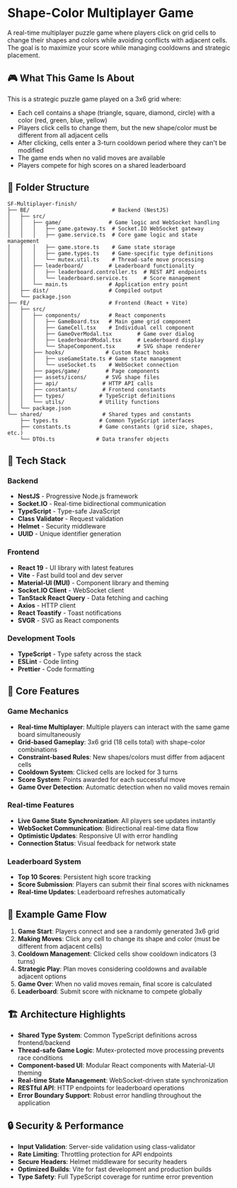 # Shape-Color Multiplayer Game

A real-time multiplayer puzzle game where players click on grid cells to change their shapes and colors while avoiding conflicts with adjacent cells. The goal is to maximize your score while managing cooldowns and strategic placement.

## 🎮 What This Game Is About

This is a strategic puzzle game played on a 3x6 grid where:
- Each cell contains a shape (triangle, square, diamond, circle) with a color (red, green, blue, yellow)
- Players click cells to change them, but the new shape/color must be different from all adjacent cells
- After clicking, cells enter a 3-turn cooldown period where they can't be modified
- The game ends when no valid moves are available
- Players compete for high scores on a shared leaderboard

## 📁 Folder Structure

```
SF-Multiplayer-finish/
├── BE/                          # Backend (NestJS)
│   ├── src/
│   │   ├── game/               # Game logic and WebSocket handling
│   │   │   ├── game.gateway.ts  # Socket.IO WebSocket gateway
│   │   │   ├── game.service.ts  # Core game logic and state management
│   │   │   ├── game.store.ts    # Game state storage
│   │   │   ├── game.types.ts    # Game-specific type definitions
│   │   │   └── mutex.util.ts    # Thread-safe move processing
│   │   ├── leaderboard/        # Leaderboard functionality
│   │   │   ├── leaderboard.controller.ts  # REST API endpoints
│   │   │   └── leaderboard.service.ts     # Score management
│   │   └── main.ts             # Application entry point
│   ├── dist/                   # Compiled output
│   └── package.json
├── FE/                         # Frontend (React + Vite)
│   ├── src/
│   │   ├── components/         # React components
│   │   │   ├── GameBoard.tsx   # Main game grid component
│   │   │   ├── GameCell.tsx    # Individual cell component
│   │   │   ├── GameOverModal.tsx        # Game over dialog
│   │   │   ├── LeaderboardModal.tsx     # Leaderboard display
│   │   │   └── ShapeComponent.tsx       # SVG shape renderer
│   │   ├── hooks/             # Custom React hooks
│   │   │   ├── useGameState.ts # Game state management
│   │   │   └── useSocket.ts    # WebSocket connection
│   │   ├── pages/game/        # Page components
│   │   ├── assets/icons/      # SVG shape files
│   │   ├── api/              # HTTP API calls
│   │   ├── constants/        # Frontend constants
│   │   ├── types/           # TypeScript definitions
│   │   └── utils/           # Utility functions
│   └── package.json
└── shared/                   # Shared types and constants
    ├── types.ts             # Common TypeScript interfaces
    ├── constants.ts         # Game constants (grid size, shapes, etc.)
    └── DTOs.ts             # Data transfer objects
```

## 🔧 Tech Stack

### Backend
- **NestJS** - Progressive Node.js framework
- **Socket.IO** - Real-time bidirectional communication
- **TypeScript** - Type-safe JavaScript
- **Class Validator** - Request validation
- **Helmet** - Security middleware
- **UUID** - Unique identifier generation

### Frontend
- **React 19** - UI library with latest features
- **Vite** - Fast build tool and dev server
- **Material-UI (MUI)** - Component library and theming
- **Socket.IO Client** - WebSocket client
- **TanStack React Query** - Data fetching and caching
- **Axios** - HTTP client
- **React Toastify** - Toast notifications
- **SVGR** - SVG as React components

### Development Tools
- **TypeScript** - Type safety across the stack
- **ESLint** - Code linting
- **Prettier** - Code formatting

## 🚀 Core Features

### Game Mechanics
- **Real-time Multiplayer**: Multiple players can interact with the same game board simultaneously
- **Grid-based Gameplay**: 3x6 grid (18 cells total) with shape-color combinations
- **Constraint-based Rules**: New shapes/colors must differ from adjacent cells
- **Cooldown System**: Clicked cells are locked for 3 turns
- **Score System**: Points awarded for each successful move
- **Game Over Detection**: Automatic detection when no valid moves remain

### Real-time Features
- **Live Game State Synchronization**: All players see updates instantly
- **WebSocket Communication**: Bidirectional real-time data flow
- **Optimistic Updates**: Responsive UI with error handling
- **Connection Status**: Visual feedback for network state

### Leaderboard System
- **Top 10 Scores**: Persistent high score tracking
- **Score Submission**: Players can submit their final scores with nicknames
- **Real-time Updates**: Leaderboard refreshes automatically

## 🎯 Example Game Flow

1. **Game Start**: Players connect and see a randomly generated 3x6 grid
2. **Making Moves**: Click any cell to change its shape and color (must be different from adjacent cells)
3. **Cooldown Management**: Clicked cells show cooldown indicators (3 turns)
4. **Strategic Play**: Plan moves considering cooldowns and available adjacent options
5. **Game Over**: When no valid moves remain, final score is calculated
6. **Leaderboard**: Submit score with nickname to compete globally

## 🏗️ Architecture Highlights

- **Shared Type System**: Common TypeScript definitions across frontend/backend
- **Thread-safe Game Logic**: Mutex-protected move processing prevents race conditions
- **Component-based UI**: Modular React components with Material-UI theming
- **Real-time State Management**: WebSocket-driven state synchronization
- **RESTful API**: HTTP endpoints for leaderboard operations
- **Error Boundary Support**: Robust error handling throughout the application

## 🔒 Security & Performance

- **Input Validation**: Server-side validation using class-validator
- **Rate Limiting**: Throttling protection for API endpoints
- **Secure Headers**: Helmet middleware for security headers
- **Optimized Builds**: Vite for fast development and production builds
- **Type Safety**: Full TypeScript coverage for runtime error prevention